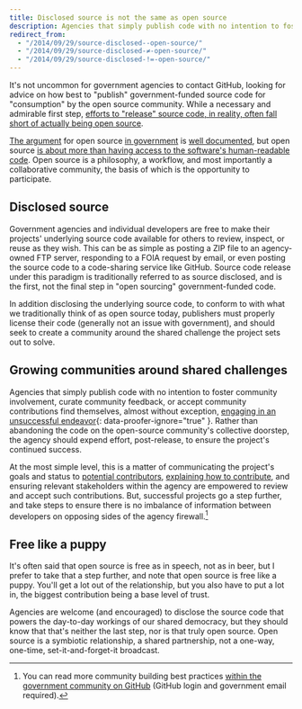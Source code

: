 ```yaml
---
title: Disclosed source is not the same as open source
description: Agencies that simply publish code with no intention to foster community involvement, curate community feedback, or accept community contributions find themselves, almost without exception, engaging in an unsuccessful endeavor.
redirect_from:
  - "/2014/09/29/source-disclosed--open-source/"
  - "/2014/09/29/source-disclosed-≠-open-source/"
  - "/2014/09/29/source-disclosed-!=-open-source/"
---
```


It's not uncommon for government agencies to contact GitHub, looking for advice on how best to "publish" government-funded source code for "consumption" by the open source community. While a necessary and admirable first step, [efforts to "release" source code, in reality, often fall short of actually being open source](https://ben.balter.com/2012/10/15/open-source-is-not-a-verb/).

[The argument](https://ben.balter.com/2014/09/22/open-source-is-not-insecure/) for open source [in government](https://ben.balter.com/2014/06/02/beyond-open-government/) is [well documented](https://ben.balter.com/2012/06/26/why-you-should-always-write-software-as-open-source/), but open source [is about more than having access to the software's human-readable code](https://ben.balter.com/2014/01/27/open-collaboration/). Open source is a philosophy, a workflow, and most importantly a collaborative community, the basis of which is the opportunity to participate.

## Disclosed source

Government agencies and individual developers are free to make their projects' underlying source code available for others to review, inspect, or reuse as they wish. This can be as simple as posting a ZIP file to an agency-owned FTP server, responding to a FOIA request by email, or even posting the source code to a code-sharing service like GitHub. Source code release under this paradigm is traditionally referred to as source disclosed, and is the first, not the final step in "open sourcing" government-funded code.

In addition disclosing the underlying source code, to conform to with what we traditionally think of as open source today, publishers must properly license their code (generally not an issue with government), and should seek to create a community around the shared challenge the project sets out to solve.

## Growing communities around shared challenges

Agencies that simply publish code with no intention to foster community involvement, curate community feedback, or accept community contributions find themselves, almost without exception, [engaging in an unsuccessful endeavor](http://www.theverge.com/2013/10/18/4852720/why-the-government-unpublished-the-source-code-for-healthcare-gov-GitHub){: data-proofer-ignore="true" }. Rather than abandoning the code on the open-source community's collective doorstep, the agency should expend effort, post-release, to ensure the project's continued success.

At the most simple level, this is a matter of communicating the project's goals and status to [potential contributors](https://ben.balter.com/2013/08/11/everyone-contributes/), [explaining how to contribute](https://ben.balter.com/2013/08/11/friction/), and ensuring relevant stakeholders within the agency are empowered to review and accept such contributions. But, successful projects go a step further, and take steps to ensure there is no imbalance of information between developers on opposing sides of the agency firewall.[^1]

## Free like a puppy

It's often said that open source is free as in speech, not as in beer, but I prefer to take that a step further, and note that open source is free like a puppy. You'll get a lot out of the relationship, but you also have to put a lot in, the biggest contribution being a base level of trust.

Agencies are welcome (and encouraged) to disclose the source code that powers the day-to-day workings of our shared democracy, but they should know that that's neither the last step, nor is that truly open source. Open source is a symbiotic relationship, a shared partnership, not a one-way, one-time, set-it-and-forget-it broadcast.

[^1]: You can read more community building best practices [within the government community on GitHub](https://government-community.GitHubapp.com/government/best-practices/blob/master/docs/community-building.md) (GitHub login and government email required).
